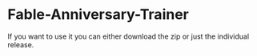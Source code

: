 # Fable-Anniversary-Trainer
If you want to use it you can either download the zip or just the individual release. 
